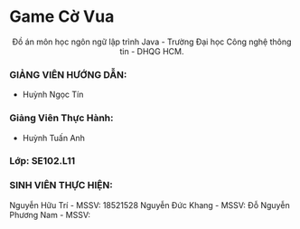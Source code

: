 # Game Cờ Vua
<p align="center">Đồ án môn học ngôn ngữ lập trình Java - Trường Đại học Công nghệ thông tin - DHQG HCM.</p>

### GIẢNG VIÊN HƯỚNG DẪN:
- Huỳnh Ngọc Tín
### Giảng Viên Thực Hành:
- Huỳnh Tuấn Anh

### Lớp: SE102.L11
### SINH VIÊN THỰC HIỆN:
Nguyễn Hữu Trí - MSSV: 18521528 
Nguyễn Đức Khang - MSSV: 
Đỗ Nguyễn Phương Nam - MSSV:


